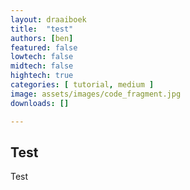 ```yaml
---
layout: draaiboek
title:  "test"
authors: [ben]
featured: false
lowtech: false
midtech: false
hightech: true
categories: [ tutorial, medium ]
image: assets/images/code_fragment.jpg
downloads: []

---
```


## Test

Test 
